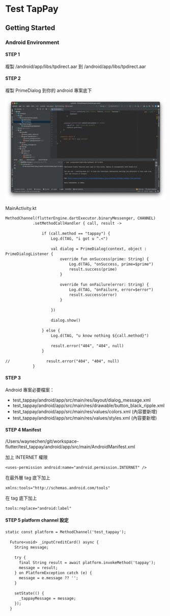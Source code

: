 # Test TapPay

## Getting Started

### Android Environment

#### STEP 1

複製 <this project>/android/app/libs/tpdirect.aar 到 <your project>/android/app/libs/tpdirect.aar


#### STEP 2

複製 PrimeDialog 到你的 android 專案底下

![](/screenshots/screenshots1.png)

MainActivity.kt
```
MethodChannel(flutterEngine.dartExecutor.binaryMessenger, CHANNEL)
            .setMethodCallHandler { call, result ->

                if (call.method == "tappay") {
                    Log.d(TAG, "i got u ^.<")

                    val dialog = PrimeDialog(context, object : PrimeDialogListener {
                        override fun onSuccess(prime: String) {
                            Log.d(TAG, "onSuccess, prime=$prime")
                            result.success(prime)
                        }

                        override fun onFailure(error: String) {
                            Log.d(TAG, "onFailure, error=$error")
                            result.success(error)
                        }

                    })

                    dialog.show()

                } else {
                    Log.d(TAG, "u know nothing ${call.method}")

                    result.error("404", "404", null)
                }

//                result.error("404", "404", null)
            }
```

#### STEP 3
Android 專案必要檔案：
 - test_tappay/android/app/src/main/res/layout/dialog_message.xml
 - test_tappay/android/app/src/main/res/drawable/button_black_ripple.xml
 - test_tappay/android/app/src/main/res/values/colors.xml (內容要新增)
 - test_tappay/android/app/src/main/res/values/styles.xml (內容要新增)

 #### STEP 4 Manifest
 /Users/waynechen/git/workspace-flutter/test_tappay/android/app/src/main/AndroidManifest.xml

加上 INTERNET 權限
```
<uses-permission android:name="android.permission.INTERNET" />
```

在最外層 <manifest> tag 底下加上
```
xmlns:tools="http://schemas.android.com/tools"
```

在 <application> tag 底下加上
```
tools:replace="android:label"
```


#### STEP 5 platform channel 設定
```
static const platform = MethodChannel('test_tappay');

  Future<void> _inputCreditCard() async {
    String message;

    try {
      final String result = await platform.invokeMethod('tappay');
      message = result;
    } on PlatformException catch (e) {
      message = e.message ?? '';
    }

    setState(() {
      _tappayMessage = message;
    });
  }
```